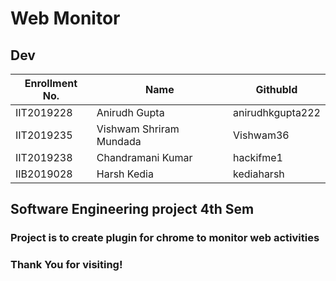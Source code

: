 # Web Monitor
## Dev

|Enrollment No. |	 Name	                   |   GithubId       |
|---------------|--------------------------|------------------|
|IIT2019228   	|Anirudh Gupta             |anirudhkgupta222  |
|IIT2019235   	|Vishwam Shriram Mundada	 |Vishwam36         |
|IIT2019238   	|Chandramani Kumar         |hackifme1         |
|IIB2019028   	|Harsh Kedia               |kediaharsh        |

## Software Engineering project 4th Sem
### Project is to create plugin for chrome to monitor web activities
### Thank You for visiting!
